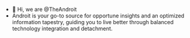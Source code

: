 - 👋 Hi, we are @TheAndroit
- Androit is your go-to source for opportune insights and an optimized information tapestry, guiding you to live better through balanced technology integration and detachment.
